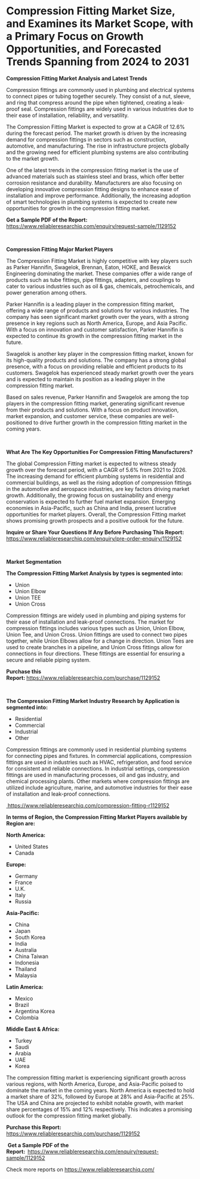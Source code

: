 <p><h1>Compression Fitting Market Size, and Examines its Market Scope, with a Primary Focus on Growth Opportunities, and Forecasted Trends Spanning from 2024 to 2031</h1></p><p><strong>Compression Fitting Market Analysis and Latest Trends</strong></p>
<p><p>Compression fittings are commonly used in plumbing and electrical systems to connect pipes or tubing together securely. They consist of a nut, sleeve, and ring that compress around the pipe when tightened, creating a leak-proof seal. Compression fittings are widely used in various industries due to their ease of installation, reliability, and versatility.</p><p>The Compression Fitting Market is expected to grow at a CAGR of 12.6% during the forecast period. The market growth is driven by the increasing demand for compression fittings in sectors such as construction, automotive, and manufacturing. The rise in infrastructure projects globally and the growing need for efficient plumbing systems are also contributing to the market growth.</p><p>One of the latest trends in the compression fitting market is the use of advanced materials such as stainless steel and brass, which offer better corrosion resistance and durability. Manufacturers are also focusing on developing innovative compression fitting designs to enhance ease of installation and improve performance. Additionally, the increasing adoption of smart technologies in plumbing systems is expected to create new opportunities for growth in the compression fitting market.</p></p>
<p><strong>Get a Sample PDF of the Report:&nbsp;</strong> <a href="https://www.reliableresearchiq.com/enquiry/request-sample/1129152">https://www.reliableresearchiq.com/enquiry/request-sample/1129152</a></p>
<p>&nbsp;</p>
<p><strong>Compression Fitting Major Market Players</strong></p>
<p><p>The Compression Fitting Market is highly competitive with key players such as Parker Hannifin, Swagelok, Brennan, Eaton, HOKE, and Beswick Engineering dominating the market. These companies offer a wide range of products such as tube fittings, pipe fittings, adapters, and couplings to cater to various industries such as oil & gas, chemicals, petrochemicals, and power generation among others.</p><p>Parker Hannifin is a leading player in the compression fitting market, offering a wide range of products and solutions for various industries. The company has seen significant market growth over the years, with a strong presence in key regions such as North America, Europe, and Asia Pacific. With a focus on innovation and customer satisfaction, Parker Hannifin is expected to continue its growth in the compression fitting market in the future.</p><p>Swagelok is another key player in the compression fitting market, known for its high-quality products and solutions. The company has a strong global presence, with a focus on providing reliable and efficient products to its customers. Swagelok has experienced steady market growth over the years and is expected to maintain its position as a leading player in the compression fitting market.</p><p>Based on sales revenue, Parker Hannifin and Swagelok are among the top players in the compression fitting market, generating significant revenue from their products and solutions. With a focus on product innovation, market expansion, and customer service, these companies are well-positioned to drive further growth in the compression fitting market in the coming years.</p></p>
<p>&nbsp;</p>
<p><strong>What Are The Key Opportunities For Compression Fitting Manufacturers?</strong></p>
<p><p>The global Compression Fitting market is expected to witness steady growth over the forecast period, with a CAGR of 5.6% from 2021 to 2026. The increasing demand for efficient plumbing systems in residential and commercial buildings, as well as the rising adoption of compression fittings in the automotive and aerospace industries, are key factors driving market growth. Additionally, the growing focus on sustainability and energy conservation is expected to further fuel market expansion. Emerging economies in Asia-Pacific, such as China and India, present lucrative opportunities for market players. Overall, the Compression Fitting market shows promising growth prospects and a positive outlook for the future.</p></p>
<p><strong>Inquire or Share Your Questions If Any Before Purchasing This Report:</strong> <a href="https://www.reliableresearchiq.com/enquiry/pre-order-enquiry/1129152">https://www.reliableresearchiq.com/enquiry/pre-order-enquiry/1129152</a></p>
<p>&nbsp;</p>
<p><strong>Market Segmentation</strong></p>
<p><strong>The Compression Fitting Market Analysis by types is segmented into:</strong></p>
<p><ul><li>Union</li><li>Union Elbow</li><li>Union TEE</li><li>Union Cross</li></ul></p>
<p><p>Compression fittings are widely used in plumbing and piping systems for their ease of installation and leak-proof connections. The market for compression fittings includes various types such as Union, Union Elbow, Union Tee, and Union Cross. Union fittings are used to connect two pipes together, while Union Elbows allow for a change in direction. Union Tees are used to create branches in a pipeline, and Union Cross fittings allow for connections in four directions. These fittings are essential for ensuring a secure and reliable piping system.</p></p>
<p><strong>Purchase this Report:&nbsp;</strong><a href="https://www.reliableresearchiq.com/purchase/1129152">https://www.reliableresearchiq.com/purchase/1129152</a></p>
<p>&nbsp;</p>
<p><strong>The Compression Fitting Market Industry Research by Application is segmented into:</strong></p>
<p><ul><li>Residential</li><li>Commercial</li><li>Industrial</li><li>Other</li></ul></p>
<p><p>Compression fittings are commonly used in residential plumbing systems for connecting pipes and fixtures. In commercial applications, compression fittings are used in industries such as HVAC, refrigeration, and food service for consistent and reliable connections. In industrial settings, compression fittings are used in manufacturing processes, oil and gas industry, and chemical processing plants. Other markets where compression fittings are utilized include agriculture, marine, and automotive industries for their ease of installation and leak-proof connections.</p></p>
<p><a href="https://www.reliableresearchiq.com/compression-fitting-r1129152">&nbsp;https://www.reliableresearchiq.com/compression-fitting-r1129152</a></p>
<p><strong>In terms of Region, the Compression Fitting Market Players available by Region are:</strong></p>
<p>
    <p> <strong> North America: </strong>
        <ul>
            <li>United States</li>
            <li>Canada</li>
        </ul>
        </p> 
    <p> <strong> Europe: </strong>
        <ul>
            <li>Germany</li>
            <li>France</li>
            <li>U.K.</li>
            <li>Italy</li>
            <li>Russia</li>
        </ul>
        </p> 
    <p> <strong> Asia-Pacific: </strong>
        <ul>
            <li>China</li>
            <li>Japan</li>
            <li>South Korea</li>
            <li>India</li>
            <li>Australia</li>
            <li>China Taiwan</li>
            <li>Indonesia</li>
            <li>Thailand</li>
            <li>Malaysia</li>
        </ul>
        </p> 
    <p> <strong> Latin America: </strong>
        <ul>
            <li>Mexico</li>
            <li>Brazil</li>
            <li>Argentina Korea</li>
            <li>Colombia</li>
        </ul>
        </p> 
    <p> <strong> Middle East & Africa: </strong>
        <ul>
            <li>Turkey</li>
            <li>Saudi</li>
            <li>Arabia</li>
            <li>UAE</li>
            <li>Korea</li>
        </ul>
    </p>
    </p>
<p><p>The compression fitting market is experiencing significant growth across various regions, with North America, Europe, and Asia-Pacific poised to dominate the market in the coming years. North America is expected to hold a market share of 32%, followed by Europe at 28% and Asia-Pacific at 25%. The USA and China are projected to exhibit notable growth, with market share percentages of 15% and 12% respectively. This indicates a promising outlook for the compression fitting market globally.</p></p>
<p><strong>Purchase this Report: </strong><a href="https://www.reliableresearchiq.com/purchase/1129152">https://www.reliableresearchiq.com/purchase/1129152</a></p>
<p>&nbsp;<strong>Get a Sample PDF of the Report:&nbsp;&nbsp;</strong><a href="https://www.reliableresearchiq.com/enquiry/request-sample/1129152">https://www.reliableresearchiq.com/enquiry/request-sample/1129152</a></p>
<p><strong></strong></p>
<p>Check more reports on <a href="https://www.reliableresearchiq.com/">https://www.reliableresearchiq.com/</a></p>